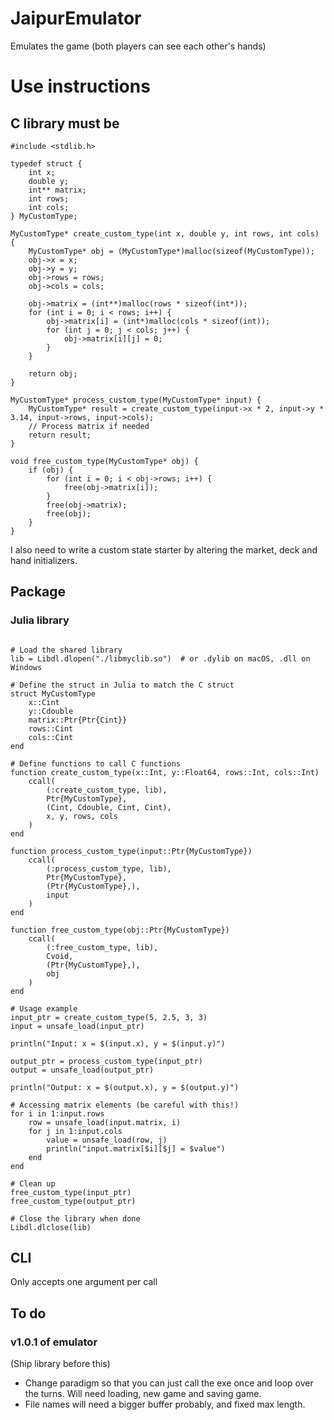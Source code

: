 # JaipurEmulator
Emulates the game (both players can see each other's hands)



# Use instructions
## C library must be
```
#include <stdlib.h>

typedef struct {
    int x;
    double y;
    int** matrix;
    int rows;
    int cols;
} MyCustomType;

MyCustomType* create_custom_type(int x, double y, int rows, int cols) {
    MyCustomType* obj = (MyCustomType*)malloc(sizeof(MyCustomType));
    obj->x = x;
    obj->y = y;
    obj->rows = rows;
    obj->cols = cols;
    
    obj->matrix = (int**)malloc(rows * sizeof(int*));
    for (int i = 0; i < rows; i++) {
        obj->matrix[i] = (int*)malloc(cols * sizeof(int));
        for (int j = 0; j < cols; j++) {
            obj->matrix[i][j] = 0;
        }
    }
    
    return obj;
}

MyCustomType* process_custom_type(MyCustomType* input) {
    MyCustomType* result = create_custom_type(input->x * 2, input->y * 3.14, input->rows, input->cols);
    // Process matrix if needed
    return result;
}

void free_custom_type(MyCustomType* obj) {
    if (obj) {
        for (int i = 0; i < obj->rows; i++) {
            free(obj->matrix[i]);
        }
        free(obj->matrix);
        free(obj);
    }
}
```
I also need to write a custom state starter by altering the market, deck and hand initializers.
## Package

### Julia library

```using Libdl

# Load the shared library
lib = Libdl.dlopen("./libmyclib.so")  # or .dylib on macOS, .dll on Windows

# Define the struct in Julia to match the C struct
struct MyCustomType
    x::Cint
    y::Cdouble
    matrix::Ptr{Ptr{Cint}}
    rows::Cint
    cols::Cint
end

# Define functions to call C functions
function create_custom_type(x::Int, y::Float64, rows::Int, cols::Int)
    ccall(
        (:create_custom_type, lib),
        Ptr{MyCustomType},
        (Cint, Cdouble, Cint, Cint),
        x, y, rows, cols
    )
end

function process_custom_type(input::Ptr{MyCustomType})
    ccall(
        (:process_custom_type, lib),
        Ptr{MyCustomType},
        (Ptr{MyCustomType},),
        input
    )
end

function free_custom_type(obj::Ptr{MyCustomType})
    ccall(
        (:free_custom_type, lib),
        Cvoid,
        (Ptr{MyCustomType},),
        obj
    )
end

# Usage example
input_ptr = create_custom_type(5, 2.5, 3, 3)
input = unsafe_load(input_ptr)

println("Input: x = $(input.x), y = $(input.y)")

output_ptr = process_custom_type(input_ptr)
output = unsafe_load(output_ptr)

println("Output: x = $(output.x), y = $(output.y)")

# Accessing matrix elements (be careful with this!)
for i in 1:input.rows
    row = unsafe_load(input.matrix, i)
    for j in 1:input.cols
        value = unsafe_load(row, j)
        println("input.matrix[$i][$j] = $value")
    end
end

# Clean up
free_custom_type(input_ptr)
free_custom_type(output_ptr)

# Close the library when done
Libdl.dlclose(lib)
```
## CLI
Only accepts one argument per call


## To do
### v1.0.1 of emulator
(Ship library before this)
- Change paradigm so that you can just call the exe once and loop over the turns. Will need loading, new game and saving game. 
- File names will need a bigger buffer probably, and fixed max length.